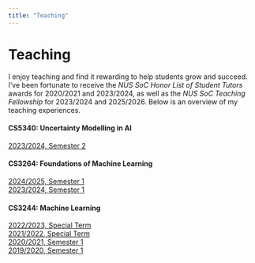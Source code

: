```yaml
---
title: "Teaching"
---
```


# Teaching

I enjoy teaching and find it rewarding to help students grow and succeed. I’ve been fortunate to receive the *NUS SoC Honor List of Student Tutors* awards for 2020/2021 and 2023/2024, as well as the *NUS SoC Teaching Fellowship* for 2023/2024 and 2025/2026. Below is an overview of my teaching experiences.

#### CS5340: Uncertainty Modelling in AI
[2023/2024, Semester 2](https://drive.google.com/file/d/1qbZTRNzPQOUYhkI0B4W8KF2ugWpxEqHz/view)

#### CS3264: Foundations of Machine Learning
[2024/2025, Semester 1](https://drive.google.com/file/d/1s4nnfgQSm_BDGNhwwJqJgn1Fx0zmjEcA/view)\
[2023/2024, Semester 1](https://drive.google.com/file/d/1pH5cnT2vhm0NTm9IwYiy8eZpseaNFvzP/view)

#### CS3244: Machine Learning
[2022/2023, Special Term](https://drive.google.com/file/d/1mtvLu0Sd7S-BmPcGj_r0WL_gnk2NZsS_/view)\
[2021/2022, Special Term](https://drive.google.com/file/d/1dIMhMga-fPswZtXMNxSkm8g8S-ZX3ckV/view)\
[2020/2021, Semester 1](https://drive.google.com/file/d/1dPd_1L5ML22M9lXO5GjZh-IwBG12jr_K/view)\
[2019/2020, Semester 1](https://drive.google.com/file/d/1397yxYMUQCVpiL4Nd6V0Pp8xViJro3Bl/view)